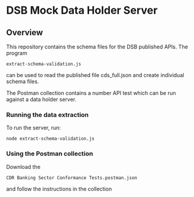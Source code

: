 # DSB Mock Data Holder Server

## Overview
This repository contains the schema files for the DSB published APIs.
The program 
```
extract-schema-validation.js 
```
can be used to read the published file cds_full.json and create individual schema files.

The Postman collection contains a number API test which can be run  against a data holder server.


### Running the data extraction
To run the server, run:

```
node extract-schema-validation.js 
```

### Using the Postman collection
Download the 
```
CDR Banking Sector Conformance Tests.postman.json
```
and follow the instructions in the collection
